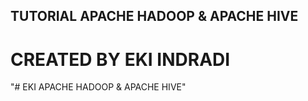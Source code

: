 ## TUTORIAL APACHE HADOOP & APACHE HIVE
# CREATED BY EKI INDRADI

"# EKI APACHE HADOOP & APACHE HIVE" 

